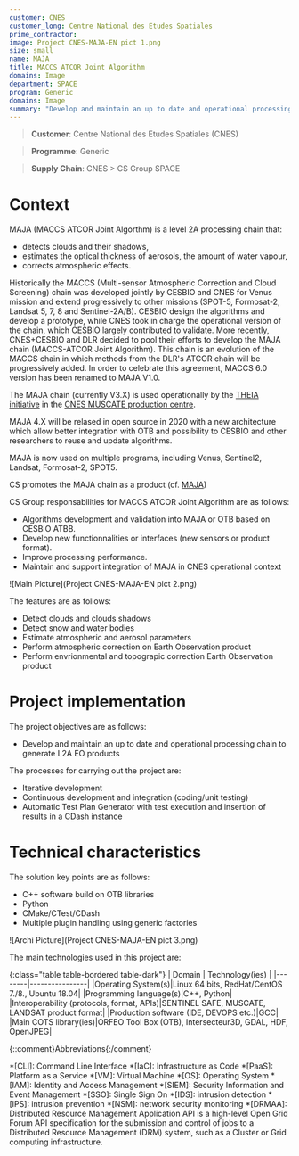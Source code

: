 ```yaml
---
customer: CNES
customer_long: Centre National des Etudes Spatiales
prime_contractor: 
image: Project CNES-MAJA-EN pict 1.png
size: small
name: MAJA
title: MACCS ATCOR Joint Algorithm
domains: Image
department: SPACE
program: Generic
domains: Image
summary: "Develop and maintain an up to date and operational processing chain to generate L2A EO products"
---
```


> __Customer__\: Centre National des Etudes Spatiales (CNES)

> __Programme__\: Generic

> __Supply Chain__\: CNES >  CS Group SPACE


# Context

MAJA (MACCS ATCOR Joint Algorthm) is a level 2A processing chain that:
* detects clouds and their shadows, 
* estimates the optical thickness of aerosols, the amount of water vapour, 
* corrects atmospheric effects. 

Historically the MACCS (Multi-sensor Atmospheric Correction and Cloud Screening) chain was developed jointly by CESBIO and CNES for Venus mission and extend progressively to other missions (SPOT-5, Formosat-2, Landsat 5, 7, 8 and Sentinel-2A/B). CESBIO design the algorithms and develop a prototype, while CNES took in charge the operational version of the chain, which CESBIO largely contributed to validate. More recently, CNES+CESBIO and DLR decided to pool their efforts to develop the MAJA chain (MACCS-ATCOR Joint Algorithm). This chain is an evolution of the MACCS chain in which methods from the DLR's ATCOR chain will be progressively added. In order to celebrate this agreement, MACCS 6.0 version has been renamed to MAJA V1.0.

The MAJA chain (currently V3.X) is used operationally by the [THEIA initiative](https://www.theia-land.fr/) in the [CNES MUSCATE production centre](https://theia.cnes.fr). 

MAJA 4.X will be relased in open source in 2020 with a new architecture which allow better integration with OTB and possibility to CESBIO and other researchers to reuse and update algorithms.

MAJA is now used on multiple programs, including Venus, Sentinel2, Landsat, Formosat-2, SPOT5.

CS promotes the MAJA chain as a product (cf. [MAJA](https://pda.csgroup.space/product-maja.html))

CS Group responsabilities for MACCS ATCOR Joint Algorithm are as follows:
* Algorithms development and validation into MAJA or OTB based on CESBIO ATBB.
* Develop new functionnalities or interfaces (new sensors or product format).
* Improve processing performance.
* Maintain and support integration of MAJA in CNES operational context

![Main Picture](Project CNES-MAJA-EN pict 2.png)

The features are as follows:
* Detect clouds and clouds shadows
* Detect snow and water bodies 
* Estimate atmospheric and aerosol parameters
* Perform atmospheric correction on Earth Observation product
* Perform envrionmental and topograpic correction Earth Observation product

# Project implementation

The project objectives are as follows:
* Develop and maintain an up to date and operational processing chain to generate L2A EO products

The processes for carrying out the project are:
* Iterative development
* Continuous development and integration (coding/unit testing)
* Automatic Test Plan Generator with test execution and insertion of results in a CDash instance

# Technical characteristics

The solution key points are as follows:
* C++ software build on OTB libraries
* Python
* CMake/CTest/CDash
* Multiple plugin handling using generic factories

![Archi Picture](Project CNES-MAJA-EN pict 3.png)

The main technologies used in this project are:

{:class="table table-bordered table-dark"}
| Domain | Technology(ies) |
|--------|----------------|
|Operating System(s)|Linux 64 bits, RedHat/CentOS 7./8., Ubuntu 18.04|
|Programming language(s)|C++, Python|
|Interoperability (protocols, format, APIs)|SENTINEL SAFE, MUSCATE, LANDSAT product format|
|Production software (IDE, DEVOPS etc.)|GCC|
|Main COTS library(ies)|ORFEO Tool Box (OTB), Intersecteur3D, GDAL, HDF, OpenJPEG|



{::comment}Abbreviations{:/comment}

*[CLI]: Command Line Interface
*[IaC]: Infrastructure as Code
*[PaaS]: Platform as a Service
*[VM]: Virtual Machine
*[OS]: Operating System
*[IAM]: Identity and Access Management
*[SIEM]: Security Information and Event Management
*[SSO]: Single Sign On
*[IDS]: intrusion detection
*[IPS]: intrusion prevention
*[NSM]: network security monitoring
*[DRMAA]: Distributed Resource Management Application API is a high-level Open Grid Forum API specification for the submission and control of jobs to a Distributed Resource Management (DRM) system, such as a Cluster or Grid computing infrastructure.
